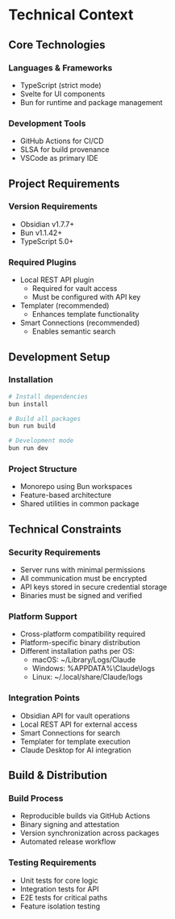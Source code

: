 # Technical Context

## Core Technologies

### Languages & Frameworks
- TypeScript (strict mode)
- Svelte for UI components
- Bun for runtime and package management

### Development Tools
- GitHub Actions for CI/CD
- SLSA for build provenance
- VSCode as primary IDE

## Project Requirements

### Version Requirements
- Obsidian v1.7.7+
- Bun v1.1.42+
- TypeScript 5.0+

### Required Plugins
- Local REST API plugin
  - Required for vault access
  - Must be configured with API key
- Templater (recommended)
  - Enhances template functionality
- Smart Connections (recommended)
  - Enables semantic search

## Development Setup

### Installation
```bash
# Install dependencies
bun install

# Build all packages
bun run build

# Development mode
bun run dev
```

### Project Structure
- Monorepo using Bun workspaces
- Feature-based architecture
- Shared utilities in common package

## Technical Constraints

### Security Requirements
- Server runs with minimal permissions
- All communication must be encrypted
- API keys stored in secure credential storage
- Binaries must be signed and verified

### Platform Support
- Cross-platform compatibility required
- Platform-specific binary distribution
- Different installation paths per OS:
  - macOS: ~/Library/Logs/Claude
  - Windows: %APPDATA%\Claude\logs
  - Linux: ~/.local/share/Claude/logs

### Integration Points
- Obsidian API for vault operations
- Local REST API for external access
- Smart Connections for search
- Templater for template execution
- Claude Desktop for AI integration

## Build & Distribution

### Build Process
- Reproducible builds via GitHub Actions
- Binary signing and attestation
- Version synchronization across packages
- Automated release workflow

### Testing Requirements
- Unit tests for core logic
- Integration tests for API
- E2E tests for critical paths
- Feature isolation testing

